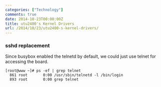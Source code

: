 ```yaml
---
categories: ["Technology"]
comments: true
date: 2014-10-23T00:00:00Z
title: utu2400's Kernel Drivers
url: /2014/10/23/utu2400-s-kernel-drivers/
---
```


### sshd replacement
Since busybox enabled the telnetd by default, we could just use telnet for accessing the board.    

```
[root@www ~]# ps -ef | grep telnet
  861 root       0:00 /usr/sbin/telnetd -l /bin/login
  893 root       0:00 grep telnet

```
### 

